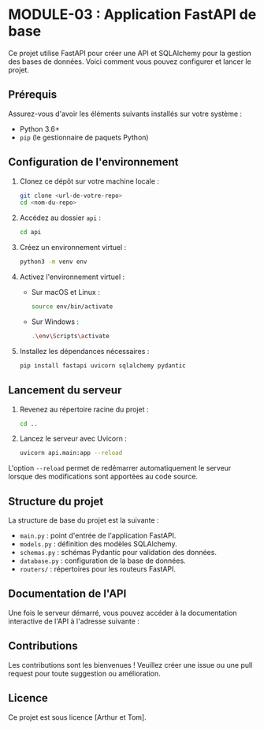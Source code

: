 # MODULE-03 : Application FastAPI de base

Ce projet utilise FastAPI pour créer une API et SQLAlchemy pour la gestion des bases de données. Voici comment vous pouvez configurer et lancer le projet.

## Prérequis

Assurez-vous d'avoir les éléments suivants installés sur votre système :

- Python 3.6+
- `pip` (le gestionnaire de paquets Python)

## Configuration de l'environnement

1. Clonez ce dépôt sur votre machine locale :

    ```bash
    git clone <url-de-votre-repo>
    cd <nom-du-repo>
    ```

2. Accédez au dossier `api` :

    ```bash
    cd api
    ```

3. Créez un environnement virtuel :

    ```bash
    python3 -m venv env
    ```

4. Activez l'environnement virtuel :

    - Sur macOS et Linux :

        ```bash
        source env/bin/activate
        ```

    - Sur Windows :

        ```bash
        .\env\Scripts\activate
        ```

5. Installez les dépendances nécessaires :

    ```bash
    pip install fastapi uvicorn sqlalchemy pydantic
    ```

## Lancement du serveur

1. Revenez au répertoire racine du projet :

    ```bash
    cd ..
    ```

2. Lancez le serveur avec Uvicorn :

    ```bash
    uvicorn api.main:app --reload
    ```

L'option `--reload` permet de redémarrer automatiquement le serveur lorsque des modifications sont apportées au code source.

## Structure du projet

La structure de base du projet est la suivante :

- `main.py` : point d'entrée de l'application FastAPI.
- `models.py` : définition des modèles SQLAlchemy.
- `schemas.py` : schémas Pydantic pour validation des données.
- `database.py` : configuration de la base de données.
- `routers/` : répertoires pour les routeurs FastAPI.

## Documentation de l'API

Une fois le serveur démarré, vous pouvez accéder à la documentation interactive de l'API à l'adresse suivante :


## Contributions

Les contributions sont les bienvenues ! Veuillez créer une issue ou une pull request pour toute suggestion ou amélioration.

## Licence

Ce projet est sous licence [Arthur et Tom].
